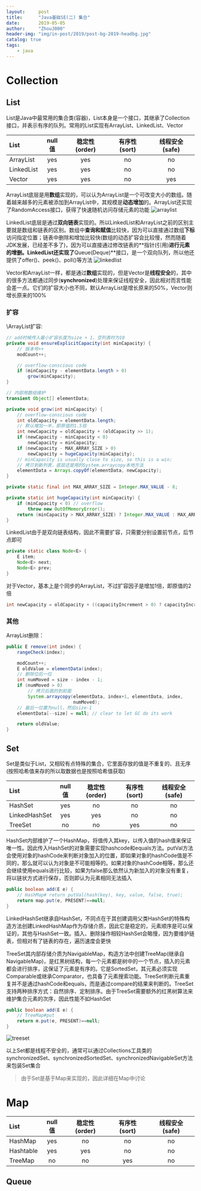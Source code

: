 ```yaml
---
layout:     post
title:      "Java基础SE(二) 集合"
date:       2019-05-05
author:     "ZhouJ000"
header-img: "img/in-post/2019/post-bg-2019-headbg.jpg"
catalog: true
tags:
    - java
--- 
```



# Collection

## List

List是Java中最常用的集合类(容器)，List本身是一个接口，其继承了Collection接口，并表示有序的队列。常用的List实现有ArrayList、LinkedList、Vector

| List       | null值 | 稳定性(order) | 有序性(sort) | 线程安全(safe) |
| :--------- | :----: | :-----------: | :----------: | :------------: |
| ArrayList  |  yes   |      yes      |      no      |       no       |
| LinkedList |  yes   |      yes      |      no      |       no       |
| Vector     |  yes   |      yes      |      no      |      yes       |

ArrayList底层是用**数组**实现的，可以认为ArrayList是一个可改变大小的数组。随着越来越多的元素被添加到ArrayList中，其规模是**动态增加**的。ArrayList还实现了RandomAccess接口，获得了快速随机访问存储元素的功能
![arraylist](arraylist.png)

LinkedList底层是通过**双向链表**实现的。所以LinkedList和ArrayList之前的区别主要就是数组和链表的区别。数组中**查询和赋值**比较快，因为可以直接通过数组**下标**访问指定位置；链表中删除和增加比较快(数组的动态扩容会比较慢，然而随着JDK发展，已经差不多了)，因为可以直接通过修改链表的**指针(引用)**进行元素的增删。LinkedList还实现了**Queue(Deque)**接口，是一个双向队列，所以他还提供了offer()、peek()、poll()等方法
![linkedlist](linkedlist.png)

Vector和ArrayList一样，都是通过**数组**实现的，但是Vector是**线程安全**的，其中的很多方法都通过同步(**synchronized**)处理来保证线程安全，因此相对而言性能会差一点。它们的扩容大小也不同，默认ArrayList是增长原来的50%，Vector则增长原来的100%

### 扩容

\ArrayList扩容:
```java
// add时候传入最小扩容长度为size + 1，空列表时为10
private void ensureExplicitCapacity(int minCapacity) {
	// 版本号++
	modCount++;

	// overflow-conscious code
	if (minCapacity - elementData.length > 0)
		grow(minCapacity);
}

// 内部用数组维护
transient Object[] elementData;

private void grow(int minCapacity) {
	// overflow-conscious code
	int oldCapacity = elementData.length;
	// 默认增加一半，即原值的1.5倍
	int newCapacity = oldCapacity + (oldCapacity >> 1);
	if (newCapacity - minCapacity < 0)
		newCapacity = minCapacity;
	if (newCapacity - MAX_ARRAY_SIZE > 0)
		newCapacity = hugeCapacity(minCapacity);
	// minCapacity is usually close to size, so this is a win: 
	// 拷贝到新列表，底层还是用的System.arraycopy本地方法
	elementData = Arrays.copyOf(elementData, newCapacity);
}

private static final int MAX_ARRAY_SIZE = Integer.MAX_VALUE - 8;

private static int hugeCapacity(int minCapacity) {
	if (minCapacity < 0) // overflow
		throw new OutOfMemoryError();
	return (minCapacity > MAX_ARRAY_SIZE) ? Integer.MAX_VALUE : MAX_ARRAY_SIZE;
}
```

LinkedList由于是双向链表结构，因此不需要扩容，只需要分别设置前节点，后节点即可
```java
private static class Node<E> {
	E item;
	Node<E> next;
	Node<E> prev;
}	
```

对于Vector，基本上是个同步的ArrayList，不过扩容因子是增加1倍，即原值的2倍
```java
int newCapacity = oldCapacity + ((capacityIncrement > 0) ? capacityIncrement : oldCapacity);
```

### 其他

ArrayList删除：
```java
public E remove(int index) {
	rangeCheck(index);

	modCount++;
	E oldValue = elementData(index);
	// 删除位后一位
	int numMoved = size - index - 1;
	if (numMoved > 0)
		// 拷贝后面的到前面
		System.arraycopy(elementData, index+1, elementData, index,
						 numMoved);
	// 最后一位置为null，然后size-1
	elementData[--size] = null; // clear to let GC do its work

	return oldValue;
}
```


## Set

Set是类似于List，又相较有点特殊的集合，它里面存放的值是不重复的、且无序(按照哈希值来存的所以取数据也是按照哈希值获取)

| List          | null值 | 稳定性(order) | 有序性(sort) | 线程安全(safe) |
| :------------ | :----: | :-----------: | :----------: | :------------: |
| HashSet       |  yes   |      no       |       no     |       no       |
| LinkedHashSet |  yes   |     yes       |       no     |       no       |
| TreeSet       |   no   |      no       |      yes     |       no       |

HashSet内部维护了一个HashMap，将值传入其key，以传入值的hash值来保证唯一性。因此传入HashSet的对象需要实现hashcode和equals方法。putVal方法会使用对象的hashCode来判断对象加入的位置，即如果对象的hashCode值是不同的，那么就可以认为对象是不可能相等的。如果对象的hashCode相等，那么还会继续使用equals进行比较，如果为false那么依然认为新加入的对象没有重复，将以链状方式进行保存，否则即认为元素相同无法插入
```java
public boolean add(E e) {
	// HashMap# return putVal(hash(key), key, value, false, true);
	return map.put(e, PRESENT)==null;
}
```

LinkedHashSet继承自HashSet，不同点在于其创建调用父类HashSet的特殊构造方法创建LinkedHashMap作为存储介质，因此它是稳定的，元素顺序是可以保证的，其他与HashSet一致。插入、删除操作相较HashSet会略慢，因为要维护链表，但相对有了链表的存在，遍历速度会更快

TreeSet其内部存储介质为NavigableMap，构造方法中创建TreeMap(继承自NavigableMap)，是红黑树结构，每一个元素都是树中的一个节点，插入的元素都会进行排序，这保证了元素是有序的。它是SortedSet，其元素必须实现Comparable或继承Comparator，也具备了元素搜索功能。TreeSet判断元素重复并不是通过hashCode和equals，而是通过compare的结果来判断的。TreeSet支持两种排序方式：自然排序、定制排序。由于TreeSet需要额外的红黑树算法来维护集合元素的次序，因此性能不如HashSet
```java
public boolean add(E e) {
	// TreeMap#put
	return m.put(e, PRESENT)==null;
}
```
![treeset](treeset.png)

以上Set都是线程不安全的，通常可以通过Collections工具类的synchronizedSet、synchronizedSortedSet、synchronizedNavigableSet方法来包装Set集合

> 由于Set是基于Map来实现的，因此详细在Map中讨论


# Map



| List          | null值 | 稳定性(order) | 有序性(sort) | 线程安全(safe) |
| :------------ | :----: | :-----------: | :----------: | :------------: |
| HashMap       |  yes   |      no       |       no     |       no       |
| Hashtable 	|  yes   |     yes       |       no     |       no       |
| TreeMap       |   no   |      no       |      yes     |       no       |









## Queue












